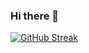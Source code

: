 ### Hi there 👋

[![GitHub Streak](https://streak-stats.demolab.com?user=xabec&theme=onedark&date_format=%5BY%20%5DM%20j)](https://github.com/xabec)

<!--
**xabec/xabec** is a ✨ _special_ ✨ repository because its `README.md` (this file) appears on your GitHub profile.

Here are some ideas to get you started:

- 🔭 I’m currently working on ...
- 🌱 I’m currently learning ...
- 👯 I’m looking to collaborate on ...
- 🤔 I’m looking for help with ...
- 💬 Ask me about ...
- 📫 How to reach me: ...
- 😄 Pronouns: ...
- ⚡ Fun fact: ...
-->
